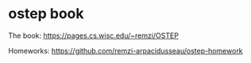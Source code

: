 # ostep book

The book: https://pages.cs.wisc.edu/~remzi/OSTEP

Homeworks: https://github.com/remzi-arpacidusseau/ostep-homework
